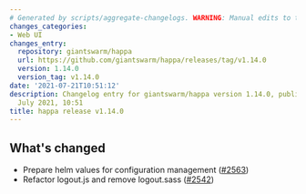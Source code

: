 ```yaml
---
# Generated by scripts/aggregate-changelogs. WARNING: Manual edits to this files will be overwritten.
changes_categories:
- Web UI
changes_entry:
  repository: giantswarm/happa
  url: https://github.com/giantswarm/happa/releases/tag/v1.14.0
  version: 1.14.0
  version_tag: v1.14.0
date: '2021-07-21T10:51:12'
description: Changelog entry for giantswarm/happa version 1.14.0, published on 21
  July 2021, 10:51
title: happa release v1.14.0
---
```


## What's changed

- Prepare helm values for configuration management ([#2563](https://github.com/giantswarm/happa/pull/2563))
- Refactor logout.js and remove logout.sass ([#2542](https://github.com/giantswarm/happa/pull/2542))

